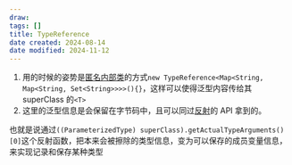 ```yaml
---
draw:
tags: []
title: TypeReference
date created: 2024-08-14
date modified: 2024-11-12
---
```


1. 用的时候的姿势是[匿名内部类](匿名内部类.md)的方式`new TypeReference<Map<String, Map<String, Set<String>>>>(){}`，这样可以使得泛型内容传给其 superClass 的`<T>`
2. 这里的泛型信息是会保留在字节码中，且可以同过[反射](反射.md)的 API 拿到的。

也就是说通过`((ParameterizedType) superClass).getActualTypeArguments()[0]`这个反射函数，把本来会被擦除的类型信息，变为可以保存的成员变量信息，来实现记录和保存某种类型
